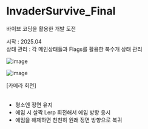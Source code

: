 # InvaderSurvive_Final
바이브 코딩을 활용한 개발 도전

시작 : 2025.04 <br/>
상태 관리 : 각 메인상태들과 Flags를 활용한 복수개 상태 관리 <br/>

![image](https://github.com/user-attachments/assets/6fca33f9-d112-422c-8f5d-912bda2770c9)


![image](https://github.com/user-attachments/assets/6fa25375-89e7-4fba-b386-521f75e6e891) 
<br>

[카메라 회전]<br>
<br>
- 평소엔 정면 유지
- 에임 시 살짝 Lerp 회전해서 에임 방향 응시
- 에임을 해제하면 천천히 원래 정면 방향으로 복귀
